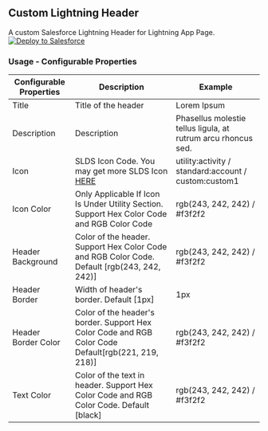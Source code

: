## Custom Lightning Header
A custom Salesforce Lightning Header for Lightning App Page.
<br/>
<a href="https://githubsfdeploy.herokuapp.com?owner=xdf29&repo=XD_Custom_Lightning_Header_Project">
  <img alt="Deploy to Salesforce"
       src="https://raw.githubusercontent.com/afawcett/githubsfdeploy/master/src/main/webapp/resources/img/deploy.png">
</a>

### Usage - Configurable Properties

| Configurable Properties | Description | Example |
| ------ | ------ | ------- |
| Title | Title of the header | Lorem Ipsum   
| Description | Description | Phasellus molestie tellus ligula, at rutrum arcu rhoncus sed.
| Icon | SLDS Icon Code. You may get more SLDS Icon [HERE](https://www.lightningdesignsystem.com/icons/) | utility:activity / standard:account / custom:custom1
| Icon Color | Only Applicable If Icon Is Under Utility Section. Support Hex Color Code and RGB Color Code | rgb(243, 242, 242) / #f3f2f2
| Header Background | Color of the header. Support Hex Color Code and RGB Color Code. Default [rgb(243, 242, 242)] | rgb(243, 242, 242) / #f3f2f2
| Header Border | Width of header's border. Default [1px]| 1px
| Header Border Color | Color of the header's border. Support Hex Color Code and RGB Color Code Default[rgb(221, 219, 218)] | rgb(243, 242, 242) / #f3f2f2
| Text Color | Color of the text in header. Support Hex Color Code and RGB Color Code. Default [black] | rgb(243, 242, 242) / #f3f2f2